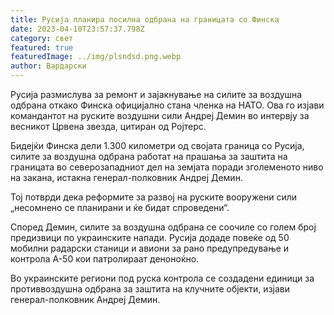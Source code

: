 ```yaml
---
title: Русија планира посилна одбрана на границата со Финска
date: 2023-04-10T23:57:37.798Z
category: свет
featured: true
featuredImage: ../img/plsndsd.png.webp
author: Вардарски
---
```


Русија размислува за ремонт и зајакнување на силите за воздушна одбрана откако Финска официјално стана членка на НАТО. Ова го изјави командантот на руските воздушни сили Андреј Демин во интервју за весникот Црвена звезда, цитиран од Ројтерс.

Бидејќи Финска дели 1.300 километри од својата граница со Русија, силите за воздушна одбрана работат на прашања за заштита на границата во северозападниот дел на земјата поради зголеменото ниво на закана, истакна генерал-полковник Андреј Демин.

Тој потврди дека реформите за развој на руските вооружени сили „несомнено се планирани и ќе бидат спроведени“.

Според Демин, силите за воздушна одбрана се соочиле со голем број предизвици по украинските напади. Русија додаде повеќе од 50 мобилни радарски станици и авиони за рано предупредување и контрола А-50 кои патролираат деноноќно.

Во украинските региони под руска контрола се создадени единици за противвоздушна одбрана за заштита на клучните објекти, изјави генерал-полковник Андреј Демин.
